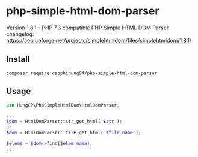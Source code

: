 php-simple-html-dom-parser
==========================

Version 1.8.1 - PHP 7.3 compatible
PHP Simple HTML DOM Parser changelog: https://sourceforge.net/projects/simplehtmldom/files/simplehtmldom/1.8.1/


Install
-------

```
composer require caophihung94/php-simple-html-dom-parser
```

Usage
-----

```php
use HungCP\PhpSimpleHtmlDom\HtmlDomParser;

...
$dom = HtmlDomParser::str_get_html( $str );
or
$dom = HtmlDomParser::file_get_html( $file_name );

$elems = $dom->find($elem_name);
...

```
